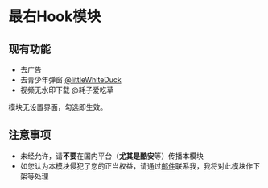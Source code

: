 # 最右Hook模块
## 现有功能
- 去广告
- 去青少年弹窗 [@littleWhiteDuck](https://github.com/littleWhiteDuck)
- 视频无水印下载 @耗子爱吃草

模块无设置界面，勾选即生效。

## 注意事项
- 未经允许，请**不要**在国内平台（**尤其是酷安**等）传播本模块
- 如您认为本模块侵犯了您的正当权益，请通过[邮件](mailto:klxn@vip.qq.com)联系我，我将对此模块作下架等处理
